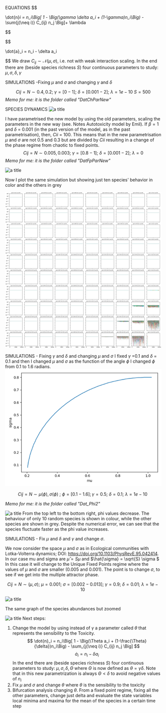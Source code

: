  EQUATIONS 
 $$

\dot{n}_i = n_i\Big[ 1 - \Big(\gamma \delta a_i + (1-\gamma)n_i\Big) - \sum_{j(\neq i)} C_{ij} n_j \Big]+ \lambda

$$

$$

\dot{a}_i = n_i - \delta a_i

$$
We draw $C_{ij}\sim \mathcal{N}(\mu,\sigma)$, i.e. not with weak interaction scaling. In the end there are (beside species richness $S$) four continuous parameters to study: $\mu,\sigma,\delta,\gamma$ 

SIMULATIONS -Fixing $\mu$ and $\sigma$ and changing $\gamma$ and $\delta$ 

 
$$ Cij = N \sim 0.4,0.2;\ \gamma=[0-1];\ \delta= [0.001-2];\ \lambda= 1e-10\ S=500 $$
*Memo for me: it is the folder called "DatChParNew"*

SPECIES DYNAMICS 
![a title](DeltaGamma/10speciestestimm.png)

I have parametrised the new model by using the old parameters, scaling the parameters in the new way (see. Notes Autotoxicity model by Emil). If $\beta=1$ and  $\delta$ = 0.001 (in the past version of the model, as in the past parametrisation), then,  $Cii$ = 100. This means that in the new parametrisation $\mu$ and $\sigma$ are not 0.5 and 0.3 but are divided by $Cii$ resulting in a change of the phase regime from chaotic to fixed points.
$$ Cij = N \sim 0.005,0.003;\ \gamma=[0.8-1];\ \delta= [0.001-2];\ \lambda= 0 $$
*Memo for me: it is the folder called "DatFpParNew"*

![a title](DeltaGamma/AllSpeciesFixedPoints.png)

Now I plot the same simulation but showing just ten species' behavior in color and the others in grey

![a title](DeltaGamma/10speciesFP2.png)

SIMULATIONS - Fixing $\gamma$ and $\delta$ and changing $\mu$ and $\sigma$ 
I fixed $\gamma$ =0.1 and $\delta$ = 0.1 and then I changed $\mu$ and $\sigma$ as the function of the angle $\phi$ 
I changed $\phi$ from 0.1 to 1.6 radians.
![a title](PHI/changingphi.png)

$$ Cij = N \sim \mu(\phi),\sigma(\phi)\ ;\ \phi = [0.1-1.6]; \gamma=0.5;\ \delta= 0.1;\ \lambda= 1e-10\  $$

*Memo for me: it is the folder called "Dat_Phi2"*

![a title](PHI/AllspeciesPHI10species.png)
From the top left to the bottom right, phi values decrease. The behaviour of only 10 random species is shown in colour, while the other species are shown in grey. Despite the numerical error, we can see that the species fluctuate faster as the phi value increases.

SIMULATIONS - Fix $\mu$ and $\delta$ and $\gamma$ and change $\sigma$. 

We now consider the space $\mu$ and $\sigma$ as in  Ecological communities with Lotka-Volterra dynamics; DOI: https://doi.org/10.1103/PhysRevE.95.042414. In our case mu and sigma are $\hat{\mu} = S \mu$ and $\hat{\sigma} = \sqrt{S} \sigma $
In this case it will change to the Unique Fixed Points regime where the values of $\mu$ and $\sigma$ are smaller (0.005 and 0.001). The point is to change $\sigma$, to see if we get into the multiple attractor phase.

$$ 
Cij = N \sim (\mu ,\sigma) ;\  \mu=0.001;\ \sigma=[0.002-0.013];\ \gamma=0.9;\ \delta= 0.01;\ \lambda= 1e-10\  
$$

![a title](Sigma/10speciesUFP.png)

The same graph of the species abundances but zoomed

![a title](Sigma/10speciesUFPzoom.png)
Next steps:
1. Change the model by using instead of $\gamma$ a parameter called $\theta$ that represents the sensibility to the Toxicity. 
$$
\dot{n}_i = n_i\Big[ 1 - \Big(\Theta a_i + (1-\frac{\Theta}{\delta})n_i\Big) - \sum_{j(\neq i)} C_{ij} n_j \Big] 
$$
$$
\dot{a}_i = n_i - \delta a_i
$$ 
In the end there are (beside species richness $S$) four continuous parameters to study: $\mu,\sigma,\delta,\Theta$ where $\Theta$ is now defined as $\theta = \gamma \delta$. Note that in this new parametrization is always $\Theta<\delta$ to avoid negative values of $n_i$
2. Fix $\mu$ and $\sigma$ and change $\theta$ where $\theta$ is the sensibility to the toxicity
3. Bifurcation analysis changing $\theta$. From a fixed point regime, fixing all the other parameters, change just delta and evaluate the state variables local minima and maxima for the mean of the species in a certain time step 